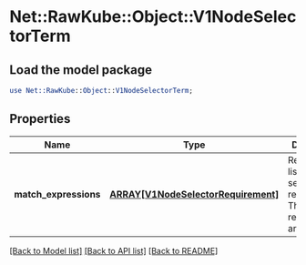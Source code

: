 # Net::RawKube::Object::V1NodeSelectorTerm

## Load the model package
```perl
use Net::RawKube::Object::V1NodeSelectorTerm;
```

## Properties
Name | Type | Description | Notes
------------ | ------------- | ------------- | -------------
**match_expressions** | [**ARRAY[V1NodeSelectorRequirement]**](V1NodeSelectorRequirement.md) | Required. A list of node selector requirements. The requirements are ANDed. | 

[[Back to Model list]](../README.md#documentation-for-models) [[Back to API list]](../README.md#documentation-for-api-endpoints) [[Back to README]](../README.md)



